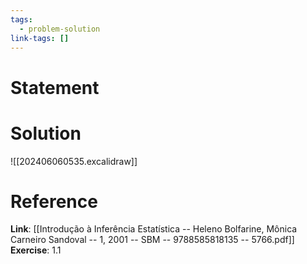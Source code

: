 ```yaml
---
tags:
  - problem-solution
link-tags: []
---
```

# Statement 


# Solution
![[202406060535.excalidraw]]

# Reference
**Link**: [[Introdução à Inferência Estatística -- Heleno Bolfarine, Mônica Carneiro Sandoval -- 1, 2001 -- SBM -- 9788585818135 -- 5766.pdf]]
**Exercise**: 1.1